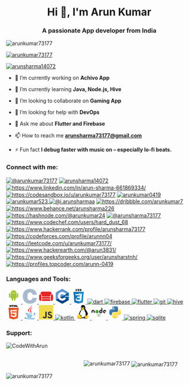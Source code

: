 <h1 align="center">Hi 👋, I'm Arun Kumar</h1>
<h3 align="center">A passionate App developer from India</h3>

<p align="left"> <img src="https://komarev.com/ghpvc/?username=arunkumar73177&label=Profile%20views&color=0e75b6&style=flat" alt="arunkumar73177" /> </p>

<p align="left"> <a href="https://github.com/ryo-ma/github-profile-trophy"><img src="https://github-profile-trophy.vercel.app/?username=arunkumar73177" alt="arunkumar73177" /></a> </p>

<p align="left"> <a href="https://twitter.com/arunsharma14072" target="blank"><img src="https://img.shields.io/twitter/follow/arunsharma14072?logo=twitter&style=for-the-badge" alt="arunsharma14072" /></a> </p>

- 🔭 I’m currently working on **Achivo App**

- 🌱 I’m currently learning **Java, Node.js, Hive**

- 👯 I’m looking to collaborate on **Gaming App**

- 🤝 I’m looking for help with **DevOps**

- 💬 Ask me about **Flutter and Firebase**

- 📫 How to reach me **arunsharma73177@gmail.com**

- ⚡ Fun fact **I debug faster with music on – especially lo-fi beats.**

<h3 align="left">Connect with me:</h3>
<p align="left">
<a href="https://codepen.io/@arunkumar73177" target="blank"><img align="center" src="https://raw.githubusercontent.com/rahuldkjain/github-profile-readme-generator/master/src/images/icons/Social/codepen.svg" alt="@arunkumar73177" height="30" width="40" /></a>
<a href="https://twitter.com/arunsharma14072" target="blank"><img align="center" src="https://raw.githubusercontent.com/rahuldkjain/github-profile-readme-generator/master/src/images/icons/Social/twitter.svg" alt="arunsharma14072" height="30" width="40" /></a>
<a href="https://linkedin.com/in/https://www.linkedin.com/in/arun-sharma-661869334/" target="blank"><img align="center" src="https://raw.githubusercontent.com/rahuldkjain/github-profile-readme-generator/master/src/images/icons/Social/linked-in-alt.svg" alt="https://www.linkedin.com/in/arun-sharma-661869334/" height="30" width="40" /></a>
<a href="https://codesandbox.com/https://codesandbox.io/u/arunkumar73177" target="blank"><img align="center" src="https://raw.githubusercontent.com/rahuldkjain/github-profile-readme-generator/master/src/images/icons/Social/codesandbox.svg" alt="https://codesandbox.io/u/arunkumar73177" height="30" width="40" /></a>
<a href="https://kaggle.com/arunkumar0419" target="blank"><img align="center" src="https://raw.githubusercontent.com/rahuldkjain/github-profile-readme-generator/master/src/images/icons/Social/kaggle.svg" alt="arunkumar0419" height="30" width="40" /></a>
  <a href="https://www.leetcode.com/u/Arunkumar523/" target="blank">
  <img align="center" src="https://raw.githubusercontent.com/rahuldkjain/github-profile-readme-generator/master/src/images/icons/Social/leet-code.svg" 
       alt="arunkumar523" height="30" width="40" />
</a>
<a href="https://instagram.com/@i.arunsharmaa" target="blank"><img align="center" src="https://raw.githubusercontent.com/rahuldkjain/github-profile-readme-generator/master/src/images/icons/Social/instagram.svg" alt="@i.arunsharmaa" height="30" width="40" /></a>
<a href="https://dribbble.com/https://dribbble.com/arunkumar7" target="blank"><img align="center" src="https://raw.githubusercontent.com/rahuldkjain/github-profile-readme-generator/master/src/images/icons/Social/dribbble.svg" alt="https://dribbble.com/arunkumar7" height="30" width="40" /></a>
<a href="https://www.behance.net/https://www.behance.net/arunsharma226" target="blank"><img align="center" src="https://raw.githubusercontent.com/rahuldkjain/github-profile-readme-generator/master/src/images/icons/Social/behance.svg" alt="https://www.behance.net/arunsharma226" height="30" width="40" /></a>
<a href="https://hashnode.com/https://hashnode.com/@arunkumar24" target="blank"><img align="center" src="https://raw.githubusercontent.com/rahuldkjain/github-profile-readme-generator/master/src/images/icons/Social/hashnode.svg" alt="https://hashnode.com/@arunkumar24" height="30" width="40" /></a>
<a href="https://medium.com/@arunsharma73177" target="blank"><img align="center" src="https://raw.githubusercontent.com/rahuldkjain/github-profile-readme-generator/master/src/images/icons/Social/medium.svg" alt="@arunsharma73177" height="30" width="40" /></a>
<a href="https://www.codechef.com/users/https://www.codechef.com/users/hard_dust_68" target="blank"><img align="center" src="https://cdn.jsdelivr.net/npm/simple-icons@3.1.0/icons/codechef.svg" alt="https://www.codechef.com/users/hard_dust_68" height="30" width="40" /></a>
<a href="https://www.hackerrank.com/https://www.hackerrank.com/profile/arunsharma73177" target="blank"><img align="center" src="https://raw.githubusercontent.com/rahuldkjain/github-profile-readme-generator/master/src/images/icons/Social/hackerrank.svg" alt="https://www.hackerrank.com/profile/arunsharma73177" height="30" width="40" /></a>
<a href="https://codeforces.com/profile/https://codeforces.com/profile/arunnn04" target="blank"><img align="center" src="https://raw.githubusercontent.com/rahuldkjain/github-profile-readme-generator/master/src/images/icons/Social/codeforces.svg" alt="https://codeforces.com/profile/arunnn04" height="30" width="40" /></a>
<a href="https://www.leetcode.com/https://leetcode.com/u/arunkumar73177/" target="blank"><img align="center" src="https://raw.githubusercontent.com/rahuldkjain/github-profile-readme-generator/master/src/images/icons/Social/leet-code.svg" alt="https://leetcode.com/u/arunkumar73177/" height="30" width="40" /></a>
<a href="https://www.hackerearth.com/https://www.hackerearth.com/@arun3831/" target="blank"><img align="center" src="https://raw.githubusercontent.com/rahuldkjain/github-profile-readme-generator/master/src/images/icons/Social/hackerearth.svg" alt="https://www.hackerearth.com/@arun3831/" height="30" width="40" /></a>
<a href="https://auth.geeksforgeeks.org/user/https://www.geeksforgeeks.org/user/arunsharstnh/" target="blank"><img align="center" src="https://raw.githubusercontent.com/rahuldkjain/github-profile-readme-generator/master/src/images/icons/Social/geeks-for-geeks.svg" alt="https://www.geeksforgeeks.org/user/arunsharstnh/" height="30" width="40" /></a>
<a href="https://www.topcoder.com/members/https://profiles.topcoder.com/arunn-0419" target="blank"><img align="center" src="https://raw.githubusercontent.com/rahuldkjain/github-profile-readme-generator/master/src/images/icons/Social/topcoder.svg" alt="https://profiles.topcoder.com/arunn-0419" height="30" width="40" /></a>
</p>

<h3 align="left">Languages and Tools:</h3>
<p align="left"> <a href="https://developer.android.com" target="_blank" rel="noreferrer"> <img src="https://raw.githubusercontent.com/devicons/devicon/master/icons/android/android-original-wordmark.svg" alt="android" width="40" height="40"/> </a> <a href="https://www.cprogramming.com/" target="_blank" rel="noreferrer"> <img src="https://raw.githubusercontent.com/devicons/devicon/master/icons/c/c-original.svg" alt="c" width="40" height="40"/> </a> <a href="https://couchdb.apache.org/" target="_blank" rel="noreferrer"> <img src="https://raw.githubusercontent.com/devicons/devicon/0d6c64dbbf311879f7d563bfc3ccf559f9ed111c/icons/couchdb/couchdb-original.svg" alt="couchdb" width="40" height="40"/> </a> <a href="https://www.w3schools.com/cpp/" target="_blank" rel="noreferrer"> <img src="https://raw.githubusercontent.com/devicons/devicon/master/icons/cplusplus/cplusplus-original.svg" alt="cplusplus" width="40" height="40"/> </a> <a href="https://www.w3schools.com/css/" target="_blank" rel="noreferrer"> <img src="https://raw.githubusercontent.com/devicons/devicon/master/icons/css3/css3-original-wordmark.svg" alt="css3" width="40" height="40"/> </a> <a href="https://dart.dev" target="_blank" rel="noreferrer"> <img src="https://www.vectorlogo.zone/logos/dartlang/dartlang-icon.svg" alt="dart" width="40" height="40"/> </a> <a href="https://firebase.google.com/" target="_blank" rel="noreferrer"> <img src="https://www.vectorlogo.zone/logos/firebase/firebase-icon.svg" alt="firebase" width="40" height="40"/> </a> <a href="https://flutter.dev" target="_blank" rel="noreferrer"> <img src="https://www.vectorlogo.zone/logos/flutterio/flutterio-icon.svg" alt="flutter" width="40" height="40"/> </a> <a href="https://git-scm.com/" target="_blank" rel="noreferrer"> <img src="https://www.vectorlogo.zone/logos/git-scm/git-scm-icon.svg" alt="git" width="40" height="40"/> </a> <a href="https://hive.apache.org/" target="_blank" rel="noreferrer"> <img src="https://www.vectorlogo.zone/logos/apache_hive/apache_hive-icon.svg" alt="hive" width="40" height="40"/> </a> <a href="https://www.w3.org/html/" target="_blank" rel="noreferrer"> <img src="https://raw.githubusercontent.com/devicons/devicon/master/icons/html5/html5-original-wordmark.svg" alt="html5" width="40" height="40"/> </a> <a href="https://www.java.com" target="_blank" rel="noreferrer"> <img src="https://raw.githubusercontent.com/devicons/devicon/master/icons/java/java-original.svg" alt="java" width="40" height="40"/> </a> <a href="https://developer.mozilla.org/en-US/docs/Web/JavaScript" target="_blank" rel="noreferrer"> <img src="https://raw.githubusercontent.com/devicons/devicon/master/icons/javascript/javascript-original.svg" alt="javascript" width="40" height="40"/> </a> <a href="https://kotlinlang.org" target="_blank" rel="noreferrer"> <img src="https://www.vectorlogo.zone/logos/kotlinlang/kotlinlang-icon.svg" alt="kotlin" width="40" height="40"/> </a> <a href="https://www.linux.org/" target="_blank" rel="noreferrer"> <img src="https://raw.githubusercontent.com/devicons/devicon/master/icons/linux/linux-original.svg" alt="linux" width="40" height="40"/> </a> <a href="https://nodejs.org" target="_blank" rel="noreferrer"> <img src="https://raw.githubusercontent.com/devicons/devicon/master/icons/nodejs/nodejs-original-wordmark.svg" alt="nodejs" width="40" height="40"/> </a> <a href="https://www.python.org" target="_blank" rel="noreferrer"> <img src="https://raw.githubusercontent.com/devicons/devicon/master/icons/python/python-original.svg" alt="python" width="40" height="40"/> </a> <a href="https://spring.io/" target="_blank" rel="noreferrer"> <img src="https://www.vectorlogo.zone/logos/springio/springio-icon.svg" alt="spring" width="40" height="40"/> </a> <a href="https://www.sqlite.org/" target="_blank" rel="noreferrer"> <img src="https://www.vectorlogo.zone/logos/sqlite/sqlite-icon.svg" alt="sqlite" width="40" height="40"/> </a> </p>

<h3 align="left">Support:</h3>
<p><a href="https://ko-fi.com/CodeWithArun"> <img align="left" src="https://cdn.ko-fi.com/cdn/kofi3.png?v=3" height="50" width="210" alt="CodeWithArun" /></a></p><br><br>

<p><img align="left" src="https://github-readme-stats.vercel.app/api/top-langs?username=arunkumar73177&show_icons=true&locale=en&layout=compact" alt="arunkumar73177" /></p>

<p>&nbsp;<img align="center" src="https://github-readme-stats.vercel.app/api?username=arunkumar73177&show_icons=true&locale=en" alt="arunkumar73177" /></p>

<p><img align="center" src="https://github-readme-streak-stats.herokuapp.com/?user=arunkumar73177&" alt="arunkumar73177" /></p>
